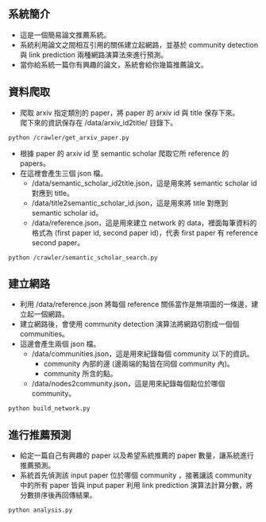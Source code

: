 ## 系統簡介
* 這是一個簡易論文推薦系統。
* 系統利用論文之間相互引用的關係建立起網路，並基於 community detection 與 link prediction 兩種網路演算法來進行預測。
* 當你給系統一篇你有興趣的論文，系統會給你幾篇推薦論文。

## 資料爬取
* 爬取 arxiv 指定類別的 paper，將 paper 的 arxiv id 與 title 保存下來。<br>
爬下來的資訊保存在 /data/arxiv_id2title/ 目錄下。
```
python /crawler/get_arxiv_paper.py
```

* 根據 paper 的 arxiv id 至 semantic scholar 爬取它所 reference 的 papers。
* 在這裡會產生三個 json 檔。
  * /data/semantic_scholar_id2title.json，這是用來將 semantic scholar id 對應到 title。
  * /data/title2semantic_scholar_id.json，這是用來將 title 對應到 semantic scholar id。
  * /data/reference.json，這是用來建立 network 的 data，裡面每筆資料的格式為 (first paper id, second paper id)，代表 first paper 有 reference second paper。
```
python /crawler/semantic_scholar_search.py
```
## 建立網路
* 利用 /data/reference.json 將每個 reference 關係當作是無項圖的一條邊，建立起一個網路。
* 建立網路後，會使用 community detection 演算法將網路切割成一個個 communities。
* 這邊會產生兩個 json 檔。
  * /data/communities.json，這是用來紀錄每個 community 以下的資訊。
    * community 內部的邊 (邊兩端的點皆在同個 community 內)。
    * community 所含的點。
  * /data/nodes2community.json，這是用來紀錄每個點位於哪個 community。
```
python build_network.py
```

## 進行推薦預測
* 給定一篇自己有興趣的 paper 以及希望系統推薦的 paper 數量，讓系統進行推薦預測。
* 系統首先偵測該 input paper 位於哪個 community ，接著讓該 community 中的所有 paper 皆與 input paper 利用 link prediction 演算法計算分數，將分數排序後再回傳結果。
```
python analysis.py
```
